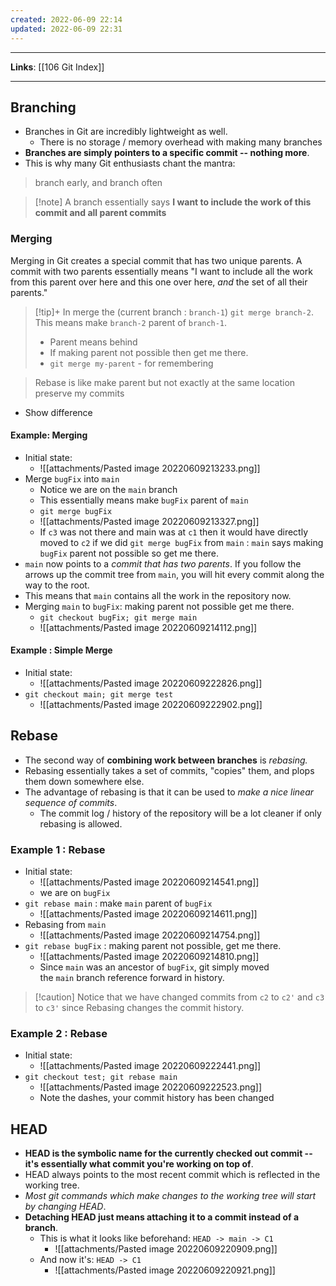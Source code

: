 ```yaml
---
created: 2022-06-09 22:14
updated: 2022-06-09 22:31
---
```

---
**Links**: [[106 Git Index]]

---
## Branching
- Branches in Git are incredibly lightweight as well. 
	- There is no storage / memory overhead with making many branches
- **Branches are simply pointers to a specific commit -- nothing more**. 
- This is why many Git enthusiasts chant the mantra:
> branch early, and branch often

> [!note] A branch essentially says **I want to include the work of this commit and all parent commits**

### Merging
Merging in Git creates a special commit that has two unique parents. A commit with two parents essentially means "I want to include all the work from this parent over here and this one over here, _and_ the set of all their parents."

> [!tip]+ In merge the (current branch : `branch-1`) `git merge branch-2`. This means make `branch-2` parent of `branch-1`.
> - Parent means behind
> - If making parent not possible then get me there.
> - `git merge my-parent` - for remembering

> Rebase is like make parent but not exactly at the same location preserve my commits
- Show difference

#### Example: Merging
- Initial state:
	- ![[attachments/Pasted image 20220609213233.png]]
- Merge `bugFix` into `main` 
	- Notice we are on the `main` branch
	- This essentially means make `bugFix` parent of `main`
	- `git merge bugFix`
	- ![[attachments/Pasted image 20220609213327.png]]
	- If `c3` was not there and main was at `c1` then it would have directly moved to `c2` if we did `git merge bugFix` from `main` : `main` says making `bugFix` parent not possible so get me there.
- `main` now points to a *commit that has two parents*. If you follow the arrows up the commit tree from `main`, you will hit every commit along the way to the root. 
- This means that `main` contains all the work in the repository now.
- Merging `main` to `bugFix`: making parent not possible get me there.
	- `git checkout bugFix; git merge main`
	- ![[attachments/Pasted image 20220609214112.png]]

#### Example : Simple Merge
- Initial state:
	- ![[attachments/Pasted image 20220609222826.png]]
- `git checkout main; git merge test`
	- ![[attachments/Pasted image 20220609222902.png]]
## Rebase
- The second way of **combining work between branches** is _rebasing._ 
- Rebasing essentially takes a set of commits, "copies" them, and plops them down somewhere else.
- The advantage of rebasing is that it can be used to *make a nice linear sequence of commits*. 
	- The commit log / history of the repository will be a lot cleaner if only rebasing is allowed.

### Example 1 : Rebase
- Initial state:
	- ![[attachments/Pasted image 20220609214541.png]]
	- we are on `bugFix`
- `git rebase main` : make `main` parent of `bugFix`
	- ![[attachments/Pasted image 20220609214611.png]]
- Rebasing from `main`
	- ![[attachments/Pasted image 20220609214754.png]]
- `git rebase bugFix` : making parent not possible, get me there.
	- ![[attachments/Pasted image 20220609214810.png]]
	- Since `main` was an ancestor of `bugFix`, git simply moved the `main` branch reference forward in history.

> [!caution] Notice that we have changed commits from `c2` to `c2'` and `c3` to `c3'` since Rebasing changes the commit history.

### Example 2 : Rebase
- Initial state:
	- ![[attachments/Pasted image 20220609222441.png]]
- `git checkout test; git rebase main`
	- ![[attachments/Pasted image 20220609222523.png]]
	- Note the dashes, your commit history has been changed

## HEAD
- **HEAD is the symbolic name for the currently checked out commit -- it's essentially what commit you're working on top of**.
- HEAD always points to the most recent commit which is reflected in the working tree. 
- *Most git commands which make changes to the working tree will start by changing HEAD*.
- **Detaching HEAD just means attaching it to a commit instead of a branch**. 
	- This is what it looks like beforehand: `HEAD -> main -> C1`
		- ![[attachments/Pasted image 20220609220909.png]]
	- And now it's: `HEAD -> C1`
		- ![[attachments/Pasted image 20220609220921.png]]
